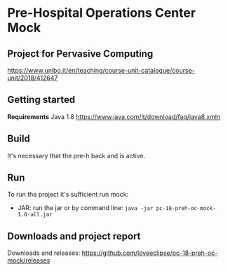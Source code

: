 # Pre-Hospital Operations Center Mock

## Project for Pervasive Computing
https://www.unibo.it/en/teaching/course-unit-catalogue/course-unit/2018/412647

## Getting started
<Strong>Requirements</Strong>
Java 1.8 https://www.java.com/it/download/faq/java8.xmln

## Build
It's necessary that the pre-h back and is active.

## Run
To run the project it's sufficient run mock:
- JAR: run the jar or by command line: `java -jar pc-18-preh-oc-mock-1.0-all.jar`

## Downloads and project report 
Downloads and releases: https://github.com/loveeclipse/pc-18-preh-oc-mock/releases
